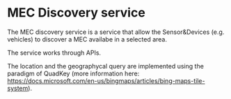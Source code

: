 
# MEC Discovery service

The MEC discovery service is a service that allow the Sensor&Devices (e.g. vehicles) to discover a MEC availabe in a selected area.

The service works through APIs.

The location and the geographycal query are implemented using the paradigm of QuadKey 
(more information here: https://docs.microsoft.com/en-us/bingmaps/articles/bing-maps-tile-system).

